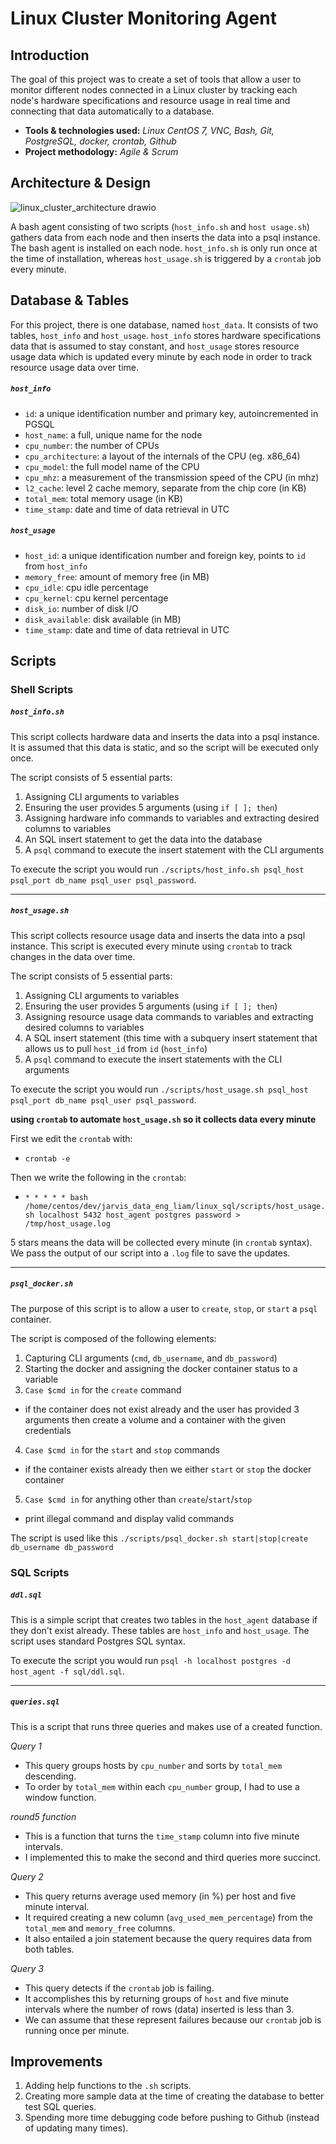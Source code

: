 # Linux Cluster Monitoring Agent

## Introduction

The goal of this project was to create a set of tools that allow a user to monitor different nodes connected in a Linux cluster by tracking each node's hardware specifications and resource usage in real time and connecting that data automatically to a database.

- **Tools & technologies used:** *Linux CentOS 7, VNC, Bash, Git, PostgreSQL, docker, crontab, Github*
- **Project methodology:** *Agile & Scrum* 
   
## Architecture & Design

![linux_cluster_architecture drawio](https://user-images.githubusercontent.com/80293145/142264534-01c87432-27c3-47f2-850c-2728ab94bbbd.png)

A bash agent consisting of two scripts (`host_info.sh` and `host usage.sh`) gathers data from each node and then inserts the data into a psql instance. The bash agent is installed on each node. `host_info.sh` is only run once at the time of installation, whereas `host_usage.sh` is triggered by a `crontab` job every minute.  


## Database & Tables

For this project, there is one database, named `host_data`. It consists of two tables, `host_info` and `host_usage`. `host_info` stores hardware specifications data that is assumed to stay constant, and `host_usage` stores resource usage data which is updated every minute by each node in order to track resource usage data over time.  

##### `host_info`
- `id`: a unique identification number and primary key, autoincremented in PGSQL
- `host_name`: a full, unique name for the node 
- `cpu_number`: the number of CPUs
- `cpu_architecture`: a layout of the internals of the CPU (eg. x86_64)
- `cpu_model`: the full model name of the CPU
- `cpu_mhz`: a measurement of the transmission speed of the CPU (in mhz)
- `l2_cache`: level 2 cache memory, separate from the chip core (in KB)
- `total_mem`: total memory usage (in KB)
- `time_stamp`: date and time of data retrieval in UTC

##### `host_usage`
- `host_id`: a unique identification number and foreign key, points to `id` from `host_info`
- `memory_free`: amount of memory free (in MB)
- `cpu_idle`: cpu idle percentage
- `cpu_kernel`: cpu kernel percentage
- `disk_io`: number of disk I/O
- `disk_available`: disk available (in MB)
- `time_stamp`: date and time of data retrieval in UTC

## Scripts

### Shell Scripts

##### `host_info.sh`

This script collects hardware data and inserts the data into a psql instance. It is assumed that this data is static, and so the script will be executed only once. 

The script consists of 5 essential parts:
1. Assigning CLI arguments to variables
2. Ensuring the user provides 5 arguments (using `if [ ]; then`)
3. Assigning hardware info commands to variables and extracting desired columns to variables
4. An SQL insert statement to get the data into the database
5. A `psql` command to execute the insert statement with the CLI arguments

To execute the script you would run `./scripts/host_info.sh psql_host psql_port db_name psql_user psql_password`. 

----------------------

##### `host_usage.sh`

This script collects resource usage data and inserts the data into a psql instance. This script is executed every minute using `crontab` to track changes in the data over time. 

The script consists of 5 essential parts:
1. Assigning CLI arguments to variables
2. Ensuring the user provides 5 arguments (using `if [ ]; then`)
3. Assigning resource usage data commands to variables and extracting desired columns to variables
4. A SQL insert statement (this time with a subquery insert statement that allows us to pull `host_id` from `id` (`host_info`)
5. A `psql` command to execute the insert statements with the CLI arguments

To execute the script you would run `./scripts/host_usage.sh psql_host psql_port db_name psql_user psql_password`. 

**using `crontab` to automate `host_usage.sh` so it collects data every minute**

First we edit the `crontab` with:
- `crontab -e`

Then we write the following in the `crontab`:
-  `* * * * * bash /home/centos/dev/jarvis_data_eng_liam/linux_sql/scripts/host_usage.sh localhost 5432 host_agent postgres password >     /tmp/host_usage.log`

5 stars means the data will be collected every minute (in `crontab` syntax). We pass the output of our script into a `.log` file to save the updates. 

----------------------

##### `psql_docker.sh`

The purpose of this script is to allow a user to `create`, `stop`, or `start` a `psql` container. 

The script is composed of the following elements:
1. Capturing CLI arguments (`cmd`, `db_username`, and `db_password`)
2. Starting the docker and assigning the docker container status to a variable 
3. `Case $cmd in` for the `create` command 
- if the container does not exist already and the user has provided 3 arguments then create a volume and a container with the given credentials
4. `Case $cmd in` for the `start` and `stop` commands
- if the container exists already then we either `start` or `stop` the docker container
5. `Case $cmd in` for anything other than `create`/`start`/`stop`
- print illegal command and display valid commands


The script is used like this `./scripts/psql_docker.sh start|stop|create db_username db_password`


### SQL Scripts

##### `ddl.sql`

This is a simple script that creates two tables in the `host_agent` database if they don't exist already. These tables are `host_info` and `host_usage`. The script uses standard Postgres SQL syntax. 

To execute the script you would run `psql -h localhost postgres -d host_agent -f sql/ddl.sql`.

----------------------

##### `queries.sql`

This is a script that runs three queries and makes use of a created function. 

*Query 1*
- This query groups hosts by `cpu_number` and sorts by `total_mem` descending.
- To order by `total_mem` within each `cpu_number` group, I had to use a window function.

*round5 function*
- This is a function that turns the `time_stamp` column into five minute intervals. 
- I implemented this to make the second and third queries more succinct.

*Query 2*
- This query returns average used memory (in %) per host and five minute interval. 
- It required creating a new column (`avg_used_mem_percentage`) from the `total_mem` and `memory_free` columns.
- It also entailed a join statement because the query requires data from both tables. 

*Query 3*
- This query detects if the `crontab` job is failing.
- It accomplishes this by returning groups of `host` and five minute intervals where the number of rows (data) inserted is less than 3. 
- We can assume that these represent failures because our `crontab` job is running once per minute. 

## Improvements

1. Adding help functions to the `.sh` scripts. 
2. Creating more sample data at the time of creating the database to better test SQL queries. 
3. Spending more time debugging code before pushing to Github (instead of updating many times). 
